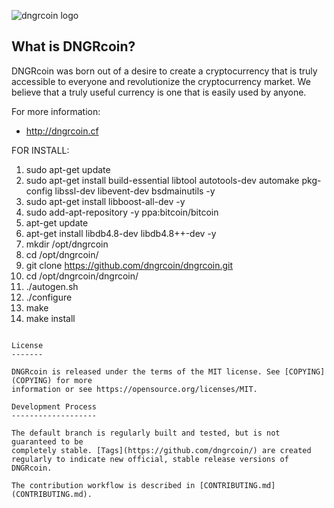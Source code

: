 ![dngrcoin logo](https://github.com/dngrcoin/dngrcoin/blob/master/src/qt/res/icons/bitcoin.png)

What is DNGRcoin?
----------------

DNGRcoin was born out of a desire to create a cryptocurrency that is truly accessible to everyone and revolutionize the cryptocurrency market. We believe that a truly useful currency is one that is easily used by anyone.

For more information:

* http://dngrcoin.cf

FOR INSTALL:

1. sudo apt-get update
2. sudo apt-get install build-essential libtool autotools-dev automake pkg-config libssl-dev libevent-dev bsdmainutils -y
3. sudo apt-get install libboost-all-dev -y
4. sudo add-apt-repository -y ppa:bitcoin/bitcoin
5. apt-get update
6. apt-get install libdb4.8-dev libdb4.8++-dev -y
7. mkdir /opt/dngrcoin
8. cd /opt/dngrcoin/
9. git clone https://github.com/dngrcoin/dngrcoin.git 
10. cd /opt/dngrcoin/dngrcoin/
11. ./autogen.sh
12. ./configure
13. make
14. make install


```

License
-------

DNGRcoin is released under the terms of the MIT license. See [COPYING](COPYING) for more
information or see https://opensource.org/licenses/MIT.

Development Process
-------------------

The default branch is regularly built and tested, but is not guaranteed to be
completely stable. [Tags](https://github.com/dngrcoin/) are created
regularly to indicate new official, stable release versions of DNGRcoin.

The contribution workflow is described in [CONTRIBUTING.md](CONTRIBUTING.md).



